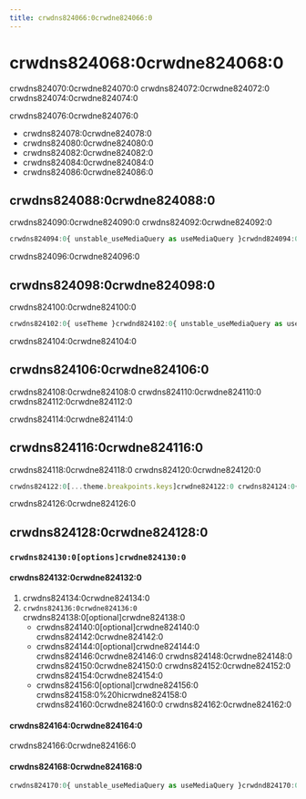 ```yaml
---
title: crwdns824066:0crwdne824066:0
---
```

# crwdns824068:0crwdne824068:0

<p class="description">crwdns824070:0crwdne824070:0 crwdns824072:0crwdne824072:0 crwdns824074:0crwdne824074:0</p>

crwdns824076:0crwdne824076:0

- crwdns824078:0crwdne824078:0
- crwdns824080:0crwdne824080:0
- crwdns824082:0crwdne824082:0
- crwdns824084:0crwdne824084:0
- crwdns824086:0crwdne824086:0

## crwdns824088:0crwdne824088:0

crwdns824090:0crwdne824090:0 crwdns824092:0crwdne824092:0

```jsx
crwdns824094:0{ unstable_useMediaQuery as useMediaQuery }crwdnd824094:0${matches}crwdne824094:0
```

crwdns824096:0crwdne824096:0

## crwdns824098:0crwdne824098:0

crwdns824100:0crwdne824100:0

```jsx
crwdns824102:0{ useTheme }crwdnd824102:0{ unstable_useMediaQuery as useMediaQuery }crwdnd824102:0${matches}crwdne824102:0
```

crwdns824104:0crwdne824104:0

## crwdns824106:0crwdne824106:0

crwdns824108:0crwdne824108:0 crwdns824110:0crwdne824110:0 crwdns824112:0crwdne824112:0

crwdns824114:0crwdne824114:0

## crwdns824116:0crwdne824116:0

crwdns824118:0crwdne824118:0 crwdns824120:0crwdne824120:0

```jsx
crwdns824122:0[...theme.breakpoints.keys]crwdne824122:0 crwdns824124:0{width}crwdne824124:0
```

crwdns824126:0crwdne824126:0

## crwdns824128:0crwdne824128:0

### `crwdns824130:0[options]crwdne824130:0`

#### crwdns824132:0crwdne824132:0

1. crwdns824134:0crwdne824134:0
2. `crwdns824136:0crwdne824136:0` crwdns824138:0[optional]crwdne824138:0 
    - crwdns824140:0[optional]crwdne824140:0 crwdns824142:0crwdne824142:0
    - crwdns824144:0[optional]crwdne824144:0 crwdns824146:0crwdne824146:0 crwdns824148:0crwdne824148:0 crwdns824150:0crwdne824150:0 crwdns824152:0crwdne824152:0 crwdns824154:0crwdne824154:0
    - crwdns824156:0[optional]crwdne824156:0 crwdns824158:0%20hicrwdne824158:0 crwdns824160:0crwdne824160:0 crwdns824162:0crwdne824162:0

#### crwdns824164:0crwdne824164:0

crwdns824166:0crwdne824166:0

#### crwdns824168:0crwdne824168:0

```jsx
crwdns824170:0{ unstable_useMediaQuery as useMediaQuery }crwdnd824170:0${matches}crwdne824170:0
```